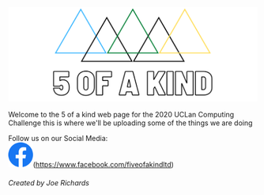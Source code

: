 <img src="Facebook%20Banner.png" /><br/>

Welcome to the 5 of a kind web page for the 2020 UCLan Computing Challenge this is where we'll be uploading some of the things we are doing


Follow us on our Social Media: <br/>
<img src="f_logo_RGB-Hex-Blue_512.png" height="50" width="50" />(https://www.facebook.com/fiveofakindltd) 

###### Created by Joe Richards
